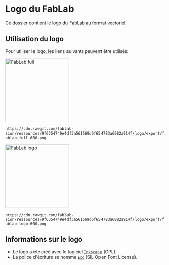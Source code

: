 # Logo du FabLab

Ce dossier contient le logo du FabLab au format vectoriel.

## Utilisation du logo

Pour utiliser le logo, les liens suivants peuvent être utilisés:

<img src="https://cdn.rawgit.com/fablab-sion/ressources/9f6354749e4df3a561569d6f654783a6082a914f/logo/export/fablab-full-600.png" alt="FabLab full" height="200">

`https://cdn.rawgit.com/fablab-sion/ressources/9f6354749e4df3a561569d6f654783a6082a914f/logo/export/fablab-full-600.png`


<img src="https://cdn.rawgit.com/fablab-sion/ressources/9f6354749e4df3a561569d6f654783a6082a914f/logo/export/fablab-logo-600.png" alt="FabLab logo" height="200">

`https://cdn.rawgit.com/fablab-sion/ressources/9f6354749e4df3a561569d6f654783a6082a914f/logo/export/fablab-logo-600.png`

## Informations sur le logo

- Le logo a été créé avec le logiciel [`Inkscape`](https://inkscape.org/en/) (GPL).
- La police d'écriture se nomme [`Exo`](http://www.fontsquirrel.com/fonts/exo) (SIL Open Font License).
